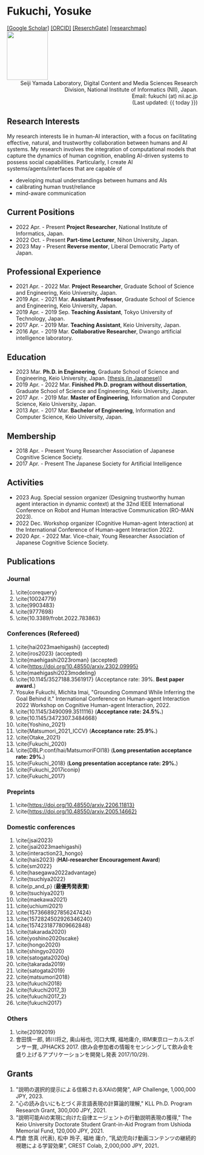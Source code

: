 <div id="header" class="clearfix">
<h1 id="my_name"> Fukuchi, Yosuke</h1>
<div id="header_right">
<a href="https://scholar.google.co.jp/citations?user=If95M5sAAAAJ">[Google Scholar]</a>
<a href="https://orcid.org/0000-0002-7514-9040">[ORCID]</a>
<a href="https://www.researchgate.net/profile/Yosuke-Fukuchi">[ReserchGate]</a>
<a href="https://researchmap.jp/fuku5">[researchmap]</a>
<br>
<img src="https://scholar.googleusercontent.com/citations?view_op=view_photo&user=If95M5sAAAAJ&citpid=3" height="128" width="108">
</div>
</div>

<div style="text-align: right;">
<!--
Imai Laboratory, Dept. of Information & Computer Science, Faculty of Science & Technology, Keio University<br>
3-14-1 Hiyoshi, Kohoku-ku, Yokohama, Kanagawa 223-8522, Japan<br>
Email: fukuchi (at) ailab.ics.keio.ac.jp 
-->
Seiji Yamada Laboratory, Digital Content and Media Sciences Research Division, National Institute of Informatics (NII), Japan.<br>
Email: fukuchi (at) nii.ac.jp <br>
(Last updated: {{  today  }})
</div>

## Research Interests
My research interests lie in human-AI interaction, with a focus on facilitating effective, natural, and trustworthy collaboration between humans and AI systems.
My research involves the integration of computational models that capture the dynamics of human cognition, enabling AI-driven systems to possess social capabilities.
Particularly, I create AI systems/agents/interfaces that are capable of
  - developing mutual understandings between humans and AIs 
  - calibrating human trust/reliance
  - mind-aware communication

## Current Positions
- 2022 Apr. - Present **Project Researcher**, National Institute of Informatics, Japan.
- 2022 Oct. - Present **Part-time Lecturer**, Nihon University, Japan.
- 2023 May - Present **Reverse mentor**,  Liberal Democratic Party of Japan.


## Professional Experience
- 2021 Apr. - 2022 Mar. **Project Researcher**, Graduate School of Science and Engineering, Keio University, Japan.
- 2019 Apr. - 2021 Mar. **Assistant Professor**, Graduate School of Science and Engineering, Keio University, Japan.
- 2019 Apr. - 2019 Sep. **Teaching Assistant**, Tokyo University of Technology, Japan.
- 2017 Apr. - 2019 Mar. **Teaching Assistant**, Keio University, Japan.
- 2016 Apr. - 2019 Mar. **Collaborative Researcher**, Dwango artificial intelligence laboratory.


## Education
- 2023 Mar. **Ph.D. in Engineering**, Graduate School of Science and Engineering, Keio University, Japan. [<a href="/phd_thesis.html">thesis (in Japanese)</a>]
- 2019 Apr. - 2022 Mar. **Finished Ph.D. program without dissertation**, Graduate School of Science and Engineering, Keio University, Japan.
- 2017 Apr. - 2019 Mar. **Master of Engineering**, Information and Conputer Science, Keio University, Japan.
- 2013 Apr. - 2017 Mar. **Bachelor of Engineering**, Information and Computer Science, Keio University, Japan.


## Membership
- 2018 Apr. - Present Young Researcher Association of Japanese Cognitive Science Society.
- 2017 Apr. - Present The Japanese Society for Artificial Intelligence

<!--


- 2018 Apr. - Present **Vice-chair**, Young Researcher Association of Japanese Cognitive Science Society.
-->




## Activities
- 2023 Aug. Special session organizer (Designing trustworthy human agent interaction in dynamic context) at the 32nd IEEE International Conference on Robot and Human Interactive Communication (RO-MAN 2023).
- 2022 Dec. Workshop organizer (Cognitive Human-agent Interaction) at the International Conference of Human-agent Interaction 2022. 
- 2020 Apr. - 2022 Mar. Vice-chair, Young Researcher Association of Japanese Cognitive Science Society.


## Publications
### Journal
1. \cite{corequery}
1. \cite{10024779}
1. \cite{9903483}
1. \cite{9777698}
1. \cite{10.3389/frobt.2022.783863}


### Conferences (Refereed)
1. \cite{hai2023maehigashi} (accepted)
1. \cite{iros2023} (accepted)
1. \cite{maehigashi2023roman} (accepted)
1. \cite{https://doi.org/10.48550/arxiv.2302.09995}
1. \cite{maehigashi2023modeling}
1. \cite{10.1145/3527188.3561917} (Acceptance rate: 39%. <strong>Best paper award.</strong>)
1. <span class="underdot">Yosuke Fukuchi</span>, Michita Imai, "Grounding Command While Inferring the Goal Behind it." International Conference on Human-agent Interaction 2022 Workshop on Cognitive Human-agent Interaction, 2022.
1. \cite{10.1145/3490099.3511116} (<strong>Acceptance rate: 24.5%.</strong>)
1. \cite{10.1145/3472307.3484668}
1. \cite{Yoshino_2021}
1. \cite{Matsumori_2021_ICCV} (<strong>Acceptance rate: 25.9%.</strong>)
1. \cite{Otake_2021}
1. \cite{Fukuchi_2020}
1. \cite{DBLP:conf/hai/MatsumoriFOI18} (<strong>Long presentation acceptance rate: 29%.</strong>)
1. \cite{Fukuchi_2018} (<strong>Long presentation acceptance rate: 29%.</strong>)
1. \cite{Fukuchi_2017iconip}
1. \cite{Fukuchi_2017}




### Preprints
1. \cite{https://doi.org/10.48550/arxiv.2206.11813}
1. \cite{https://doi.org/10.48550/arxiv.2005.14662}


### Domestic conferences
1. \cite{jsai2023}
1. \cite{jsai2023maehigashi}
1. \cite{interaction23_hongo}
1. \cite{hais2023} (<strong>HAI-researcher Encouragement Award</strong>)
1. \cite{sm2022}
1. \cite{hasegawa2022advantage}
1. \cite{tsuchiya2022}
1. \cite{p_and_p} (<strong>最優秀発表賞</strong>)
1. \cite{tsuchiya2021}
1. \cite{maekawa2021}
1. \cite{uchiumi2021}
1. \cite{1573668927856247424}
1. \cite{1572824502926346240}
1. \cite{1574231877809662848}
1. \cite{takarada2020}
1. \cite{yoshino2020scake}
1. \cite{hongo2020}
1. \cite{shingyo2020}
1. \cite{satogata2020q}
1. \cite{takarada2019}
1. \cite{satogata2019}
1. \cite{matsumori2018}
1. \cite{fukuchi2018}
1. \cite{fukuchi2017_3}
1. \cite{fukuchi2017_2}
1. \cite{fukuchi2017}



### Others
1. \cite{20192019}
1. 會田慎一郎, 姉川将之, 奥山裕也, 河口大輝, <span class="underdot">福地庸介</span>, IBM東京ローカルスポンサー賞,  JPHACKS 2017. (飲み会参加者の情報をセンシングして飲み会を盛り上げるアプリケーションを開発し発表 2017/10/29).







## Grants
1. "説明の選択的提示による信頼されるXAIの開発", AIP Challenge, 1,000,000 JPY, 2023.
1. "心の読み合いにもとづく非言語表現の計算論的理解," KLL Ph.D. Program Research Grant, 300,000 JPY, 2021.
1. "説明可能AIの実現に向けた自律エージェントの行動説明表現の獲得," The Keio University Doctorate Student Grant-in-Aid Program from Ushioda Memorial Fund, 120,000 JPY, 2021.
1. 門倉 悠真 (代表), 松中 玲子, 福地 庸介, ”乳幼児向け動画コンテンツの継続的視聴による学習効果”, CREST Colab, 2,000,000 JPY, 2021．






